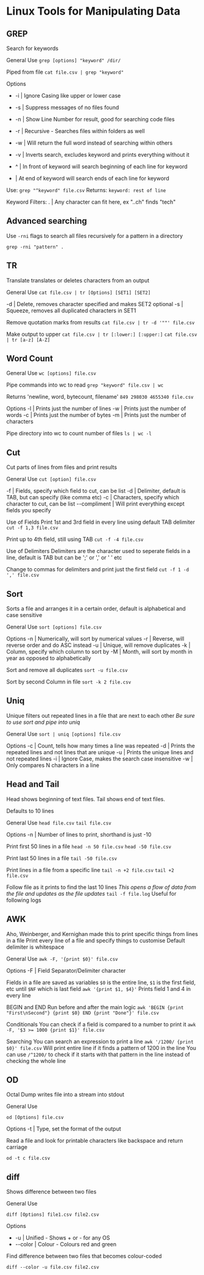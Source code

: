 # Linux Tools for Manipulating Data

## GREP
Search for keywords

General Use
`grep [options] "keyword" /dir/`

Piped from file
`cat file.csv | grep "keyword"`

Options
* -i | Ignore Casing like upper or lower case
* -s | Suppress messages of no files found
* -n | Show Line Number for result, good for searching code files
* -r | Recursive - Searches files within folders as well
* -w | Will return the full word instead of searching within others
* -v | Inverts search, excludes keyword and prints everything without it

* ^ | In front of keyword will search beginning of each line for keyword
* | At end of keyword will search ends of each line for keyword

Use:
`grep "^keyword" file.csv`
Returns:
`keyword: rest of line`

Keyword Filters:
. | Any character can fit here, ex "..ch" finds "tech"

## Advanced searching
Use `-rni` flags to search all files recursively for a pattern in a directory

`grep -rni "pattern" .`

## TR
Translate translates or deletes characters from an output

General Use
`cat file.csv | tr [Options] [SET1] [SET2]`

-d | Delete, removes character specified and makes SET2 optional
-s | Squeeze, removes all duplicated characters in SET1

Remove quotation marks from results
`cat file.csv | tr -d '""' file.csv`

Make output to upper
`cat file.csv | tr [:lower:] [:upper:]`
`cat file.csv | tr [a-z] [A-Z]`

## Word Count
General Use
`wc [options] file.csv`

Pipe commands into wc to read
`grep "keyword" file.csv | wc`

Returns 'newline, word, bytecount, filename'
`849 298030 4655340 file.csv`

Options
-l | Prints just the number of lines
-w | Prints just the number of words
-c | Prints just the number of bytes
-m | Prints just the number of characters

Pipe directory into wc to count number of files
`ls | wc -l`

## Cut
Cut parts of lines from files and print results

General Use
`cut [option] file.csv`

-f | Fields, specify which field to cut, can be list
-d | Delimiter, default is TAB, but can specify (like comma etc)
-c | Characters, specify which character to cut, can be list
--compliment | Will print everything except fields you specify

Use of Fields
Print 1st and 3rd field in every line using default TAB delimiter
`cut -f 1,3 file.csv`

Print up to 4th field, still using TAB
`cut -f -4 file.csv`

Use of Delimiters
Delimiters are the character used to seperate fields in a line, default is TAB but can be ';' or ',' or ' ' etc

Change to commas for delimiters and print just the first field
`cut -f 1 -d ',' file.csv`

## Sort
Sorts a file and arranges it in a certain order, default is alphabetical and case sensitive

General Use
`sort [options] file.csv`

Options
-n | Numerically, will sort by numerical values
-r | Reverse, will reverse order and do ASC instead
-u | Unique, will remove duplicates
-k | Column, specify which column to sort by
-M | Month, will sort by month in year as opposed to alphabetically

Sort and remove all duplicates
`sort -u file.csv`

Sort by second Column in file
`sort -k 2 file.csv`

## Uniq
Unique filters out repeated lines in a file that are next to each other
*Be sure to use sort and pipe into uniq*

General Use
`sort | uniq [options] file.csv`

Options
-c | Count, tells how many times a line was repeated
-d | Prints the repeated lines and not lines that are unique
-u | Prints the unique lines and not repeated lines
-i | Ignore Case, makes the search case insensitive
-w | Only compares N characters in a line

## Head and Tail
Head shows beginning of text files.
Tail shows end of text files.

Defaults to 10 lines

General Use
`head file.csv`
`tail file.csv`

Options
-n | Number of lines to print, shorthand is just -10

Print first 50 lines in a file
`head -n 50 file.csv`
`head -50 file.csv`

Print last 50 lines in a file
`tail -50 file.csv`

Print lines in a file from a specific line
`tail -n +2 file.csv`
`tail +2 file.csv`

Follow file as it prints to find the last 10 lines
*This opens a flow of data from the file and updates as the file updates*
`tail -f file.log`
Useful for following logs

## AWK
Aho, Weinberger, and Kernighan made this to print specific things from lines in a file
Print every line of a file and specify things to customise
Default delimiter is whitespace

General Use
`awk -F, '{print $0}' file.csv`

Options
-F | Field Separator/Delimiter character

Fields in a file are saved as variables
`$0` is the entire line, `$1` is the first field, etc until `$NF` which is last field
`awk '{print $1, $4}'`
Prints field 1 and 4 in every line

BEGIN and END
Run before and after the main logic
`awk 'BEGIN {print "First\nSecond"} {print $0} END {print "Done"}' file.csv`

Conditionals
You can check if a field is compared to a number to print it
`awk -F, '$3 >= 1000 {print $1}' file.csv`

Searching
You can search an expression to print a line
`awk '/1200/ {print $0}' file.csv`
Will print entire line if it finds a pattern of 1200 in the line
You can use `/^1200/` to check if it starts with that pattern in the line instead of checking the whole line

## OD
Octal Dump writes file into a stream into stdout

General Use

`od [Options] file.csv`

Options
-t | Type, set the format of the output

Read a file and look for printable characters like backspace and return carriage

`od -t c file.csv`

## diff
Shows difference between two files

General Use

`diff [Options] file1.csv file2.csv`

Options

* -u | Unified - Shows + or - for any OS
* --color | Colour - Colours red and green

Find difference between two files that becomes colour-coded

`diff --color -u file.csv file2.csv`
